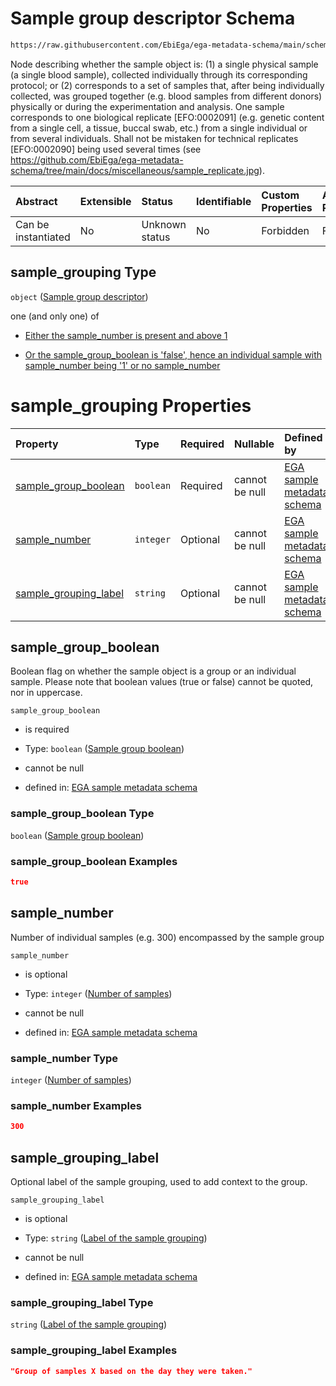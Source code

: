 # Sample group descriptor Schema

```txt
https://raw.githubusercontent.com/EbiEga/ega-metadata-schema/main/schemas/EGA.sample.json#/properties/sample_grouping
```

Node describing whether the sample object is: (1) a single physical sample (a single blood sample), collected individually through its corresponding protocol; or (2) corresponds to a set of samples that, after being individually collected, was grouped together (e.g. blood samples from different donors) physically or during the experimentation and analysis. One sample corresponds to one biological replicate \[EFO:0002091] (e.g. genetic content from a single cell, a tissue, buccal swab, etc.) from a single individual or from several individuals. Shall not be mistaken for technical replicates \[EFO:0002090] being used several times (see <https://github.com/EbiEga/ega-metadata-schema/tree/main/docs/miscellaneous/sample_replicate.jpg>).

| Abstract            | Extensible | Status         | Identifiable | Custom Properties | Additional Properties | Access Restrictions | Defined In                                                                   |
| :------------------ | :--------- | :------------- | :----------- | :---------------- | :-------------------- | :------------------ | :--------------------------------------------------------------------------- |
| Can be instantiated | No         | Unknown status | No           | Forbidden         | Forbidden             | none                | [EGA.sample.json\*](../../../schemas/EGA.sample.json "open original schema") |

## sample\_grouping Type

`object` ([Sample group descriptor](ega-17-properties-sample-group-descriptor.md))

one (and only one) of

*   [Either the sample_number is present and above 1](ega-17-properties-sample-group-descriptor-oneof-either-the-sample_number-is-present-and-above-1.md "check type definition")

*   [Or the sample_group_boolean is 'false', hence an individual sample with sample_number being '1' or no sample_number](ega-17-properties-sample-group-descriptor-oneof-or-the-sample_group_boolean-is-false-hence-an-individual-sample-with-sample_number-being-1-or-no-sample_number.md "check type definition")

# sample\_grouping Properties

| Property                                          | Type      | Required | Nullable       | Defined by                                                                                                                                                                                                                                                                  |
| :------------------------------------------------ | :-------- | :------- | :------------- | :-------------------------------------------------------------------------------------------------------------------------------------------------------------------------------------------------------------------------------------------------------------------------- |
| [sample\_group\_boolean](#sample_group_boolean)   | `boolean` | Required | cannot be null | [EGA sample metadata schema](ega-17-properties-sample-group-descriptor-properties-sample-group-boolean.md "https://raw.githubusercontent.com/EbiEga/ega-metadata-schema/main/schemas/EGA.sample.json#/properties/sample_grouping/properties/sample_group_boolean")          |
| [sample\_number](#sample_number)                  | `integer` | Optional | cannot be null | [EGA sample metadata schema](ega-17-properties-sample-group-descriptor-properties-number-of-samples.md "https://raw.githubusercontent.com/EbiEga/ega-metadata-schema/main/schemas/EGA.sample.json#/properties/sample_grouping/properties/sample_number")                    |
| [sample\_grouping\_label](#sample_grouping_label) | `string`  | Optional | cannot be null | [EGA sample metadata schema](ega-17-properties-sample-group-descriptor-properties-label-of-the-sample-grouping.md "https://raw.githubusercontent.com/EbiEga/ega-metadata-schema/main/schemas/EGA.sample.json#/properties/sample_grouping/properties/sample_grouping_label") |

## sample\_group\_boolean

Boolean flag on whether the sample object is a group or an individual sample. Please note that boolean values (true or false) cannot be quoted, nor in uppercase.

`sample_group_boolean`

*   is required

*   Type: `boolean` ([Sample group boolean](ega-17-properties-sample-group-descriptor-properties-sample-group-boolean.md))

*   cannot be null

*   defined in: [EGA sample metadata schema](ega-17-properties-sample-group-descriptor-properties-sample-group-boolean.md "https://raw.githubusercontent.com/EbiEga/ega-metadata-schema/main/schemas/EGA.sample.json#/properties/sample_grouping/properties/sample_group_boolean")

### sample\_group\_boolean Type

`boolean` ([Sample group boolean](ega-17-properties-sample-group-descriptor-properties-sample-group-boolean.md))

### sample\_group\_boolean Examples

```json
true
```

## sample\_number

Number of individual samples (e.g. 300) encompassed by the sample group

`sample_number`

*   is optional

*   Type: `integer` ([Number of samples](ega-17-properties-sample-group-descriptor-properties-number-of-samples.md))

*   cannot be null

*   defined in: [EGA sample metadata schema](ega-17-properties-sample-group-descriptor-properties-number-of-samples.md "https://raw.githubusercontent.com/EbiEga/ega-metadata-schema/main/schemas/EGA.sample.json#/properties/sample_grouping/properties/sample_number")

### sample\_number Type

`integer` ([Number of samples](ega-17-properties-sample-group-descriptor-properties-number-of-samples.md))

### sample\_number Examples

```json
300
```

## sample\_grouping\_label

Optional label of the sample grouping, used to add context to the group.

`sample_grouping_label`

*   is optional

*   Type: `string` ([Label of the sample grouping](ega-17-properties-sample-group-descriptor-properties-label-of-the-sample-grouping.md))

*   cannot be null

*   defined in: [EGA sample metadata schema](ega-17-properties-sample-group-descriptor-properties-label-of-the-sample-grouping.md "https://raw.githubusercontent.com/EbiEga/ega-metadata-schema/main/schemas/EGA.sample.json#/properties/sample_grouping/properties/sample_grouping_label")

### sample\_grouping\_label Type

`string` ([Label of the sample grouping](ega-17-properties-sample-group-descriptor-properties-label-of-the-sample-grouping.md))

### sample\_grouping\_label Examples

```json
"Group of samples X based on the day they were taken."
```
